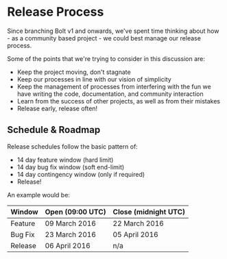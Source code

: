 Release Process
===============

Since branching Bolt v1 and onwards, we've spent time
thinking about how - as a community based project - we could best manage our release
process.

Some of the points that we're trying to consider in this discussion are:

 - Keep the project moving, don't stagnate
 - Keep our processes in line with our vision of simplicity
 - Keep the management of processes from interfering with the fun we have
   writing the code, documentation, and community interaction
 - Learn from the success of other projects, as well as from their mistakes
 - Release early, release often!

Schedule & Roadmap
------------------

Release schedules follow the basic pattern of:

 - 14 day feature window (hard limit)
 - 14 day bug fix window (soft end-limit)
 - 14 day contingency window (only if required)
 - Release!

An example would be:

| Window   | Open (09:00 UTC) | Close (midnight UTC) |
|----------|------------------|----------------------|
| Feature  | 09 March 2016    | 22 March 2016        |
| Bug Fix  | 23 March 2016    | 05 April 2016        |
| Release  | 06 April 2016    | n/a                  |
